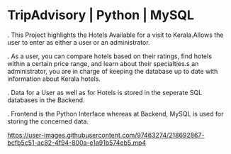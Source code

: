 # TripAdvisory | Python | MySQL
. This Project highlights the Hotels Available for a visit to Kerala.Allows the user to enter as either a user or an   administrator.

. As a user, you can compare hotels based on their ratings, find hotels within a certain price range, and learn about their specialties.s an administrator, you are in charge of keeping the database up to date with information about Kerala hotels.

. Data for a User as well as for Hotels is stored in the seperate SQL databases in the Backend.

. Frontend is the Python Interface whereas at Backend, MySQL is used for storing the concerned data.
 



https://user-images.githubusercontent.com/97463274/218692867-bcfb5c51-ac82-4f94-800a-e1a91b574eb5.mp4

